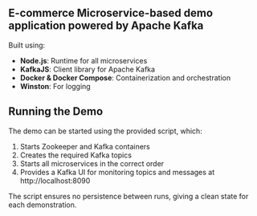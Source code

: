 ## E-commerce Microservice-based demo application powered by Apache Kafka

Built using:

- **Node.js**: Runtime for all microservices
- **KafkaJS**: Client library for Apache Kafka
- **Docker & Docker Compose**: Containerization and orchestration
- **Winston**: For logging

## Running the Demo

The demo can be started using the provided script, which:

1. Starts Zookeeper and Kafka containers
2. Creates the required Kafka topics
3. Starts all microservices in the correct order
4. Provides a Kafka UI for monitoring topics and messages at http://localhost:8090

The script ensures no persistence between runs, giving a clean state for each demonstration.